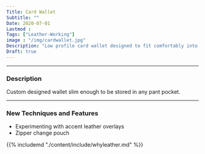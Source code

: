 ```yaml
---
Title: Card Wallet
Subtitle: ""
Date: 2020-07-01
Lastmod : 
Tags: ["Leather-Working"]
image : "/img/cardwallet.jpg"
Description: "Low profile card wallet designed to fit comfortably into a pocket."
Draft: true
---
```


---

### Description ###
Custom designed wallet slim enough to be stored in any pant pocket.

---

### New Techniques and Features
* Experimenting with accent leather overlays
* Zipper change pouch

{{% includemd "./content/include/whyleather.md" %}}  